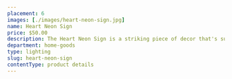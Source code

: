 ```yaml
---
placement: 6
images: [./images/heart-neon-sign.jpg]
name: Heart Neon Sign
price: $50.00
description: The Heart Neon Sign is a striking piece of decor that's sure to capture attention and bring a touch of edginess to any room. Whether you're a medical professional, an art enthusiast, or just looking for a unique piece of decor to elevate your space, this Neon Heart Sign is sure to impress.
department: home-goods
type: lighting
slug: heart-neon-sign
contentType: product details
---
```


